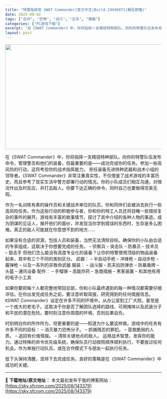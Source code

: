 ```yaml
---
title: "特警指挥官 SWAT Commander|官方中文|Build.19446071|解压即撸|"
date: 2025-08-02
tags: ["合作", "恐怖", "战斗", "生存", "策略"]
categories: ["PC游戏下载"]
excerpt: "在《SWAT Commander》中，你将指挥一支精锐特种部队。向你的特警队伍发布命令，管理警员和他们的装备，但最重要的是——成功完成你的任务。参加一些高风险的行动，这将考验你的战术指挥能力。 担任装备先进特种武器和战术小组的领导者。《SWAT Commander》非常注重真实性，不仅借鉴了战术游戏&hellip;"
layout: post
---
```


<img class="aligncenter size-full wp-image-143380" src="https://sky.sfcrom.com/wp-content/uploads/2025/08/2025080208082913.webp" alt="" width="600" height="338" />

在《SWAT Commander》中，你将指挥一支精锐特种部队。向你的特警队伍发布命令，管理警员和他们的装备，但最重要的是——成功完成你的任务。参加一些高风险的行动，这将考验你的战术指挥能力。
担任装备先进特种武器和战术小组的领导者。《SWAT Commander》非常注重真实性，不仅借鉴了战术游戏的丰富历史，而且参考了现实生活中警方部署行动的情况。你的小队成员们相互沟通，对情况作出及时反应，并打击敌人。你要下达正确的命令，同时自己也要做得完美无瑕。

作为一名训练有素的操作员和关键战术单位的队员，你和同伴们会被派去执行一些高风险任务。作为这些行动的积极参与者，你和你的特工人员还将目睹一些错综复杂的事件的展开。游戏有丰富的故事情节，探讨了其中介绍的各种人物的事迹。成为阴谋的见证人，揭开他们的面纱，并发现当你学到错误的东西时，生存是多么困难。真正的敌人可能就在你意想不到的地方……

如果没有合适的资源，包括人员和装备，当然无法清除目标。确保你的小队由合适的专家组成，这取决于你想要完成的任务。
– 侦察兵
– 突击队
– 防暴员
– 技术员
– 狙击手
但他们怎么能没有高度专业化的装备？让你的特警使用顶级的物品装备起来，其中有三个不同的类别区分。
武器：
– 半自动手枪
– 冲锋枪
– 自动步枪
– 霰弹枪
– 以及一系列的非致命武器
服装：
– 战斗服
– 凯夫拉防弹衣
– 防暴盾牌
– 头盔
– 通讯设备
配件：
– 手榴弹
– 高能炸药
– 急救措施
– 黑客装置
– 和其他有用的电子小工具

如果你要把每个人都完整地带回总部，你和小队最终遇到的每一种情况都需要仔细评估。在你出发完成任务之前，要注意听取简报，研究得到的任何情报信息。《SWAT Commander》设定在许多不同的环境中，从办公室到工厂大院，甚至是一个庞大的老宅子。这取决于你是否了解团队选择的路线、可用掩体以及武装分子和平民的潜在危险。要时刻注意你周围的环境，否则后果自负。

时刻明白你的所作所为，但更重要的是——知道为什么要这样做。游戏中的任务有许多不同的目标：
– 消灭暴力恐怖分子。
– 抓捕残忍的罪犯。
– 营救脆弱的人质。
– 追回有价值情报。
– 清除关键地点的敌人。
运用战术智慧，发挥你的能力。通过特殊的命令优先级系统，确保队员行动按照顺序顺利执行，不要放过任何机会。作为单独行动队员，或在合作模式下与朋友一起执行任务。

低下头保持清醒，坚持下去完成任务。良好的策略是在《SWAT Commander》中成功的关键。

---
📖 **下载地址/原文地址：** 本文最初发布于我的博客网站：[https://sky.sfcrom.com/2025/08/143379](https://sky.sfcrom.com/2025/08/143379)
